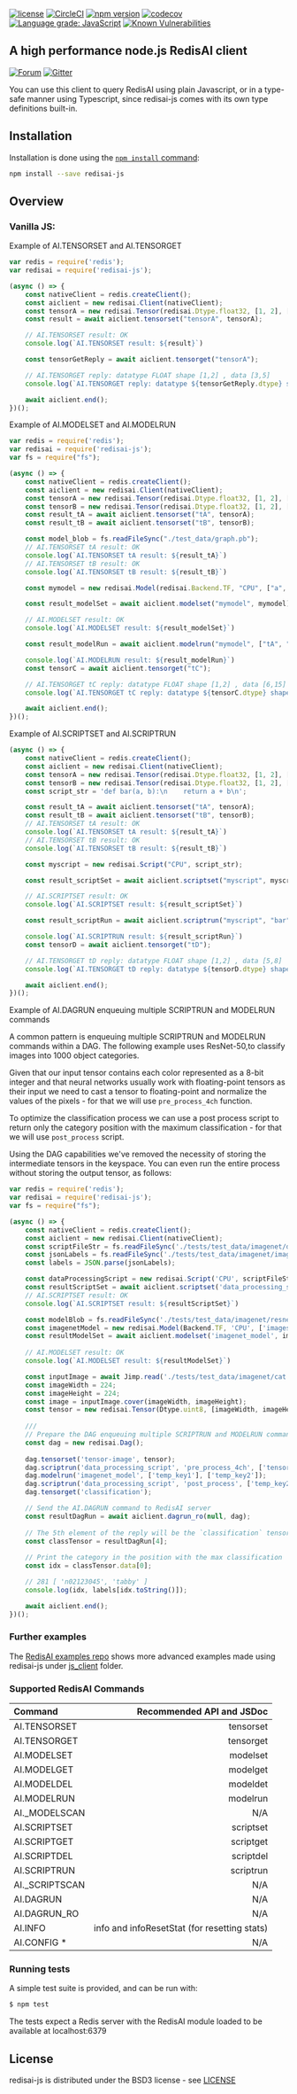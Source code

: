 [![license](https://img.shields.io/github/license/RedisAI/redisai-js.svg)](https://github.com/RedisAI/redisai-js)
[![CircleCI](https://circleci.com/gh/RedisAI/redisai-js/tree/master.svg?style=svg)](https://circleci.com/gh/RedisAI/redisai-js/tree/master)
[![npm version](https://badge.fury.io/js/redisai-js.svg)](https://badge.fury.io/js/redisai-js)
[![codecov](https://codecov.io/gh/RedisAI/redisai-js/branch/master/graph/badge.svg)](https://codecov.io/gh/RedisAI/redisai-js)
[![Language grade: JavaScript](https://img.shields.io/lgtm/grade/javascript/g/RedisAI/redisai-js.svg?logo=lgtm&logoWidth=18)](https://lgtm.com/projects/g/RedisAI/redisai-js/context:javascript)
[![Known Vulnerabilities](https://snyk.io/test/github/RedisAI/redisai-js/badge.svg?targetFile=package.json)](https://snyk.io/test/github/RedisAI/redisai-js?targetFile=package.json)

## A high performance node.js RedisAI client
[![Forum](https://img.shields.io/badge/Forum-RedisAI-blue)](https://forum.redislabs.com/c/modules/redisai)
[![Gitter](https://badges.gitter.im/RedisLabs/RedisAI.svg)](https://gitter.im/RedisLabs/RedisAI?utm_source=badge&utm_medium=badge&utm_campaign=pr-badge)

You can use this client to query RedisAI using plain Javascript, or in a type-safe manner using Typescript, since redisai-js comes with its own type definitions built-in. 

## Installation

Installation is done using the
[`npm install` command](https://docs.npmjs.com/getting-started/installing-npm-packages-locally):

```bash
npm install --save redisai-js
```

## Overview

### Vanilla JS:

Example of AI.TENSORSET and AI.TENSORGET

```javascript
var redis = require('redis');
var redisai = require('redisai-js');

(async () => {
    const nativeClient = redis.createClient();
    const aiclient = new redisai.Client(nativeClient);
    const tensorA = new redisai.Tensor(redisai.Dtype.float32, [1, 2], [3, 5]);
    const result = await aiclient.tensorset("tensorA", tensorA);

    // AI.TENSORSET result: OK
    console.log(`AI.TENSORSET result: ${result}`)

    const tensorGetReply = await aiclient.tensorget("tensorA");

    // AI.TENSORGET reply: datatype FLOAT shape [1,2] , data [3,5]
    console.log(`AI.TENSORGET reply: datatype ${tensorGetReply.dtype} shape [${tensorGetReply.shape}] , data [${tensorGetReply.data}]`);

    await aiclient.end();
})();
```


Example of AI.MODELSET and AI.MODELRUN

```javascript
var redis = require('redis');
var redisai = require('redisai-js');
var fs = require("fs");

(async () => {
    const nativeClient = redis.createClient();
    const aiclient = new redisai.Client(nativeClient);
    const tensorA = new redisai.Tensor(redisai.Dtype.float32, [1, 2], [2, 3]);
    const tensorB = new redisai.Tensor(redisai.Dtype.float32, [1, 2], [3, 5]);
    const result_tA = await aiclient.tensorset("tA", tensorA);
    const result_tB = await aiclient.tensorset("tB", tensorB);

    const model_blob = fs.readFileSync("./test_data/graph.pb");
    // AI.TENSORSET tA result: OK
    console.log(`AI.TENSORSET tA result: ${result_tA}`)
    // AI.TENSORSET tB result: OK
    console.log(`AI.TENSORSET tB result: ${result_tB}`)

    const mymodel = new redisai.Model(redisai.Backend.TF, "CPU", ["a", "b"], ["c"], model_blob);

    const result_modelSet = await aiclient.modelset("mymodel", mymodel);

    // AI.MODELSET result: OK
    console.log(`AI.MODELSET result: ${result_modelSet}`)

    const result_modelRun = await aiclient.modelrun("mymodel", ["tA", "tB"], ["tC"]);

    console.log(`AI.MODELRUN result: ${result_modelRun}`)
    const tensorC = await aiclient.tensorget("tC");

    // AI.TENSORGET tC reply: datatype FLOAT shape [1,2] , data [6,15]
    console.log(`AI.TENSORGET tC reply: datatype ${tensorC.dtype} shape [${tensorC.shape}] , data [${tensorC.data}]`);

    await aiclient.end();
})();
```

Example of AI.SCRIPTSET and AI.SCRIPTRUN

```javascript
(async () => {
    const nativeClient = redis.createClient();
    const aiclient = new redisai.Client(nativeClient);
    const tensorA = new redisai.Tensor(redisai.Dtype.float32, [1, 2], [2, 3]);
    const tensorB = new redisai.Tensor(redisai.Dtype.float32, [1, 2], [3, 5]);
    const script_str = 'def bar(a, b):\n    return a + b\n';

    const result_tA = await aiclient.tensorset("tA", tensorA);
    const result_tB = await aiclient.tensorset("tB", tensorB);
    // AI.TENSORSET tA result: OK
    console.log(`AI.TENSORSET tA result: ${result_tA}`)
    // AI.TENSORSET tB result: OK
    console.log(`AI.TENSORSET tB result: ${result_tB}`)

    const myscript = new redisai.Script("CPU", script_str);

    const result_scriptSet = await aiclient.scriptset("myscript", myscript);

    // AI.SCRIPTSET result: OK
    console.log(`AI.SCRIPTSET result: ${result_scriptSet}`)

    const result_scriptRun = await aiclient.scriptrun("myscript", "bar",["tA", "tB"], ["tD"]);

    console.log(`AI.SCRIPTRUN result: ${result_scriptRun}`)
    const tensorD = await aiclient.tensorget("tD");

    // AI.TENSORGET tD reply: datatype FLOAT shape [1,2] , data [5,8]
    console.log(`AI.TENSORGET tD reply: datatype ${tensorD.dtype} shape [${tensorD.shape}] , data [${tensorD.data}]`);

    await aiclient.end();
})();
```

Example of AI.DAGRUN enqueuing multiple SCRIPTRUN and MODELRUN commands

A common pattern is enqueuing multiple SCRIPTRUN and MODELRUN commands within a DAG. The following example uses ResNet-50,to classify images into 1000 object categories. 

Given that our input tensor contains each color represented as a 8-bit integer and that neural networks usually work with floating-point tensors as their input we need to cast a tensor to floating-point and normalize the values of the pixels - for that we will use `pre_process_4ch` function. 

To optimize the classification process we can use a post process script to return only the category position with the maximum classification - for that we will use `post_process` script. 

Using the DAG capabilities we've removed the necessity of storing the intermediate tensors in the keyspace. You can even run the entire process without storing the output tensor, as follows:


```javascript
var redis = require('redis');
var redisai = require('redisai-js');
var fs = require("fs");

(async () => {
    const nativeClient = redis.createClient();
    const aiclient = new redisai.Client(nativeClient);
    const scriptFileStr = fs.readFileSync('./tests/test_data/imagenet/data_processing_script.txt').toString();
    const jsonLabels = fs.readFileSync('./tests/test_data/imagenet/imagenet_class_index.json');
    const labels = JSON.parse(jsonLabels);

    const dataProcessingScript = new redisai.Script('CPU', scriptFileStr);
    const resultScriptSet = await aiclient.scriptset('data_processing_script', dataProcessingScript);
    // AI.SCRIPTSET result: OK
    console.log(`AI.SCRIPTSET result: ${resultScriptSet}`)

    const modelBlob = fs.readFileSync('./tests/test_data/imagenet/resnet50.pb');
    const imagenetModel = new redisai.Model(Backend.TF, 'CPU', ['images'], ['output'], modelBlob);
    const resultModelSet = await aiclient.modelset('imagenet_model', imagenetModel);
    
    // AI.MODELSET result: OK
    console.log(`AI.MODELSET result: ${resultModelSet}`)

    const inputImage = await Jimp.read('./tests/test_data/imagenet/cat.jpg');
    const imageWidth = 224;
    const imageHeight = 224;
    const image = inputImage.cover(imageWidth, imageHeight);
    const tensor = new redisai.Tensor(Dtype.uint8, [imageWidth, imageHeight, 4], Buffer.from(image.bitmap.data));
    
    ///
    // Prepare the DAG enqueuing multiple SCRIPTRUN and MODELRUN commands
    const dag = new redisai.Dag();
    
    dag.tensorset('tensor-image', tensor);
    dag.scriptrun('data_processing_script', 'pre_process_4ch', ['tensor-image'], ['temp_key1']);
    dag.modelrun('imagenet_model', ['temp_key1'], ['temp_key2']);
    dag.scriptrun('data_processing_script', 'post_process', ['temp_key2'], ['classification']);
    dag.tensorget('classification');

    // Send the AI.DAGRUN command to RedisAI server
    const resultDagRun = await aiclient.dagrun_ro(null, dag);
    
    // The 5th element of the reply will be the `classification` tensor 
    const classTensor = resultDagRun[4];
    
    // Print the category in the position with the max classification
    const idx = classTensor.data[0];

    // 281 [ 'n02123045', 'tabby' ]
    console.log(idx, labels[idx.toString()]);

    await aiclient.end();
})();
```

### Further examples

The [RedisAI examples repo](https://github.com/RedisAI/redisai-examples) shows more advanced examples
made using redisai-js under [js_client](https://github.com/RedisAI/redisai-examples/tree/master/js_client) folder. 


### Supported RedisAI Commands

| Command | Recommended API and JSDoc  |
| :---          |  ----: |
AI.TENSORSET | tensorset
AI.TENSORGET | tensorget
AI.MODELSET | modelset
AI.MODELGET | modelget
AI.MODELDEL | modeldet
AI.MODELRUN | modelrun
AI._MODELSCAN | N/A
AI.SCRIPTSET | scriptset
AI.SCRIPTGET | scriptget
AI.SCRIPTDEL | scriptdel
AI.SCRIPTRUN | scriptrun
AI._SCRIPTSCAN | N/A  
AI.DAGRUN | N/A
AI.DAGRUN_RO | N/A
AI.INFO | info and infoResetStat (for resetting stats)
AI.CONFIG * | N/A


### Running tests

A simple test suite is provided, and can be run with:

```sh
$ npm test
```

The tests expect a Redis server with the RedisAI module loaded to be available at localhost:6379

## License

redisai-js is distributed under the BSD3 license - see [LICENSE](LICENSE)

[npm-image]: https://img.shields.io/npm/v/express.svg
[npm-url]: https://npmjs.org/package/redisgraph.js



